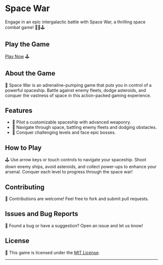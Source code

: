 # Space War

Engage in an epic intergalactic battle with Space War, a thrilling space combat game! 🚀🌌🕹️

## Play the Game

[Play Now](https://your-username.github.io/space-war/) 🕹️

## About the Game

📜 Space War is an adrenaline-pumping game that puts you in control of a powerful spaceship. Battle against enemy fleets, dodge asteroids, and conquer the vastness of space in this action-packed gaming experience.

## Features

- 🚀 Pilot a customizable spaceship with advanced weaponry.
- 🌌 Navigate through space, battling enemy fleets and dodging obstacles.
- 🎯 Conquer challenging levels and face epic bosses.

## How to Play

🕹️ Use arrow keys or touch controls to navigate your spaceship. Shoot down enemy ships, avoid asteroids, and collect power-ups to enhance your arsenal. Conquer each level to progress through the space war!

## Contributing

🤝 Contributions are welcome! Feel free to fork and submit pull requests.

## Issues and Bug Reports

🐛 Found a bug or have a suggestion? Open an issue and let us know!

## License

📄 This game is licensed under the [MIT License](LICENSE).

---

